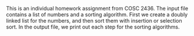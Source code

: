 This is an individual homework assignment from COSC 2436. 
The input file contains a list of numbers and a sorting algorithm.
First we create a doubly linked list for the numbers, and then sort them with insertion or selection sort.
In the output file, we print out each step for the sorting algorithms.

